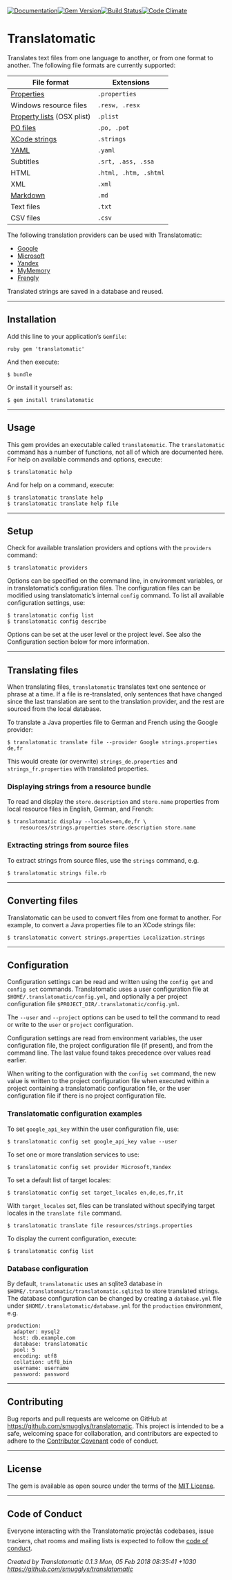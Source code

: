 [![Documentation](http://img.shields.io/badge/yard-docs-blue.svg)](http://www.rubydoc.info/gems/translatomatic)[![Gem Version](https://badge.fury.io/rb/translatomatic.svg)](https://badge.fury.io/rb/translatomatic)[![Build Status](https://travis-ci.org/smugglys/translatomatic.svg?branch=master)](https://travis-ci.org/smugglys/translatomatic)[![Code Climate](https://codeclimate.com/github/smugglys/translatomatic.svg)](https://codeclimate.com/github/smugglys/translatomatic)

# Translatomatic

Translates text files from one language to another, or from one format to another. The following file formats are currently supported:

| File format | Extensions |
| --- | --- |
| [Properties](https://en.wikipedia.org/wiki/.properties) | `.properties` |
| Windows resource files | `.resw, .resx` |
| [Property lists](https://en.wikipedia.org/wiki/Property_list) (OSX plist) | `.plist` |
| [PO files](https://www.gnu.org/software/gettext/manual/html_node/PO-Files.html) | `.po, .pot` |
| [XCode strings](https://developer.apple.com/library/content/documentation/Cocoa/Conceptual/LoadingResources/Strings/Strings.html) | `.strings` |
| [YAML](http://yaml.org/) | `.yaml` |
| Subtitles | `.srt, .ass, .ssa` |
| HTML | `.html, .htm, .shtml` |
| XML | `.xml` |
| [Markdown](https://en.wikipedia.org/wiki/Markdown) | `.md` |
| Text files | `.txt` |
| CSV files | `.csv` |

The following translation providers can be used with Translatomatic:

- [Google](https://cloud.google.com/translate/)
- [Microsoft](https://www.microsoft.com/en-us/translator/translatorapi.aspx)
- [Yandex](https://tech.yandex.com/translate/)
- [MyMemory](https://mymemory.translated.net/doc/)
- [Frengly](http://www.frengly.com/api)

Translated strings are saved in a database and reused.

* * *

## Installation

Add this line to your application’s `Gemfile`:

`ruby
gem 'translatomatic'
`

And then execute:

    $ bundle

Or install it yourself as:

    $ gem install translatomatic

* * *

## Usage

This gem provides an executable called `translatomatic`. The `translatomatic` command has a number of functions, not all of which are documented here. For help on available commands and options, execute:

    $ translatomatic help

And for help on a command, execute:

    $ translatomatic translate help
    $ translatomatic translate help file

* * *

## Setup

Check for available translation providers and options with the `providers` command:

    $ translatomatic providers

Options can be specified on the command line, in environment variables, or in translatomatic’s configuration files. The configuration files can be modified using translatomatic’s internal `config` command. To list all available configuration settings, use:

    $ translatomatic config list
    $ translatomatic config describe

Options can be set at the user level or the project level. See also the Configuration section below for more information.

* * *

## Translating files

When translating files, `translatomatic` translates text one sentence or phrase at a time. If a file is re-translated, only sentences that have changed since the last translation are sent to the translation provider, and the rest are sourced from the local database.

To translate a Java properties file to German and French using the Google provider:

    $ translatomatic translate file --provider Google strings.properties de,fr

This would create (or overwrite) `strings_de.properties` and `strings_fr.properties` with translated properties.

### Displaying strings from a resource bundle

To read and display the `store.description` and `store.name` properties from local resource files in English, German, and French:

    $ translatomatic display --locales=en,de,fr \
        resources/strings.properties store.description store.name

### Extracting strings from source files

To extract strings from source files, use the `strings` command, e.g.

    $ translatomatic strings file.rb

* * *

## Converting files

Translatomatic can be used to convert files from one format to another. For example, to convert a Java properties file to an XCode strings file:

    $ translatomatic convert strings.properties Localization.strings

* * *

## Configuration

Configuration settings can be read and written using the `config get` and `config set` commands. Translatomatic uses a user configuration file at `$HOME/.translatomatic/config.yml`, and optionally a per project configuration file `$PROJECT_DIR/.translatomatic/config.yml`.

The `--user` and `--project` options can be used to tell the command to read or write to the `user` or `project` configuration.

Configuration settings are read from environment variables, the user configuration file, the project configuration file (if present), and from the command line. The last value found takes precedence over values read earlier.

When writing to the configuration with the `config set` command, the new value is written to the project configuration file when executed within a project containing a translatomatic configuration file, or the user configuration file if there is no project configuration file.

### Translatomatic configuration examples

To set `google_api_key` within the user configuration file, use:

    $ translatomatic config set google_api_key value --user

To set one or more translation services to use:

    $ translatomatic config set provider Microsoft,Yandex

To set a default list of target locales:

    $ translatomatic config set target_locales en,de,es,fr,it

With `target_locales` set, files can be translated without specifying target locales in the `translate file` command.

    $ translatomatic translate file resources/strings.properties

To display the current configuration, execute:

    $ translatomatic config list

### Database configuration

By default, `translatomatic` uses an sqlite3 database in `$HOME/.translatomatic/translatomatic.sqlite3` to store translated strings. The database configuration can be changed by creating a `database.yml` file under `$HOME/.translatomatic/database.yml` for the `production` environment, e.g.

    production:
      adapter: mysql2
      host: db.example.com
      database: translatomatic
      pool: 5
      encoding: utf8
      collation: utf8_bin
      username: username
      password: password

* * *

## Contributing

Bug reports and pull requests are welcome on GitHub at https://github.com/smugglys/translatomatic. This project is intended to be a safe, welcoming space for collaboration, and contributors are expected to adhere to the [Contributor Covenant](http://contributor-covenant.org) code of conduct.

* * *

## License

The gem is available as open source under the terms of the [MIT License](https://opensource.org/licenses/MIT).

* * *

## Code of Conduct

Everyone interacting with the Translatomatic projectâs codebases, issue trackers, chat rooms and mailing lists is expected to follow the [code of conduct](https://github.com/smugglys/translatomatic/blob/master/CODE_OF_CONDUCT.md).

_Created by Translatomatic 0.1.3 Mon, 05 Feb 2018 08:35:41 +1030 https://github.com/smugglys/translatomatic_

